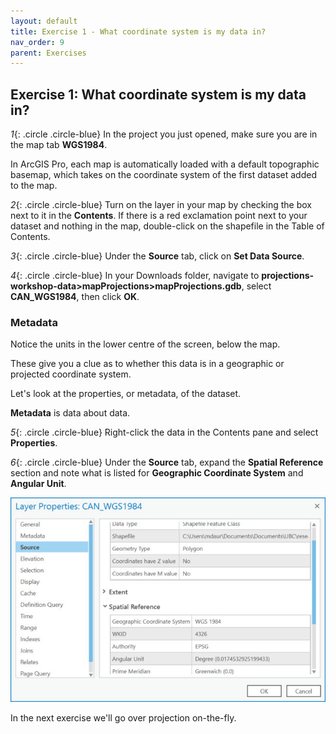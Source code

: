 ```yaml
---
layout: default
title: Exercise 1 - What coordinate system is my data in?
nav_order: 9
parent: Exercises
---
```


## Exercise 1: What coordinate system is my data in?

*1*{: .circle .circle-blue} In the project you just opened, make sure you are in the map tab **WGS1984**.

In ArcGIS Pro, each map is automatically loaded with a default topographic basemap, which takes on the coordinate system of the first dataset added to the map.

*2*{: .circle .circle-blue} Turn on the layer in your map by checking the box next to it in the **Contents**. If there is a red exclamation point next to your dataset and nothing in the map, double-click on the shapefile in the Table of Contents.

*3*{: .circle .circle-blue} Under the **Source** tab, click on **Set Data Source**.

*4*{: .circle .circle-blue} In your Downloads folder, navigate to  **projections-workshop-data>mapProjections>mapProjections.gdb**, select **CAN_WGS1984**, then click **OK**.

### Metadata

Notice the units in the lower centre of the screen, below the map.

These give you a clue as to whether this data is in a geographic or projected coordinate system.

Let's look at the properties, or metadata, of the dataset.

**Metadata** is data about data.

*5*{: .circle .circle-blue} Right-click the data in the Contents pane and select **Properties**.

*6*{: .circle .circle-blue} Under the **Source** tab, expand the **Spatial Reference** section and note what is listed for **Geographic Coordinate System** and **Angular Unit**.

![angUnit.jpg](../images/angUnit.jpg)

In the next exercise we'll go over projection on-the-fly.
